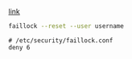 [link](https://wiki.archlinux.org/index.php/Security#Lock_out_user_after_three_failed_login_attempts) 

```sh
faillock --reset --user username
```
```config
# /etc/security/faillock.conf
deny 6
```
